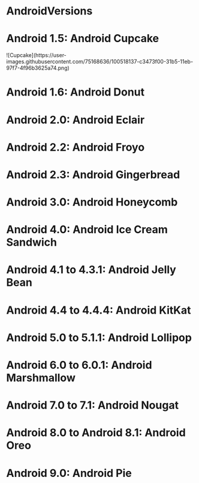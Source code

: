 # AndroidVersions
<html>
  <body>
    <h1>Android 1.5: Android Cupcake</h1>
    ![Cupcake](https://user-images.githubusercontent.com/75168636/100518137-c3473f00-31b5-11eb-97f7-4f96b3625a74.png)
    <h1>Android 1.6: Android Donut</h1>
    <h1>Android 2.0: Android Eclair</h1>
    <h1>Android 2.2: Android Froyo</h1>
    <h1>Android 2.3: Android Gingerbread</h1>
    <h1>Android 3.0: Android Honeycomb</h1>
    <h1>Android 4.0: Android Ice Cream Sandwich</h1>
    <h1>Android 4.1 to 4.3.1: Android Jelly Bean</h1>
    <h1>Android 4.4 to 4.4.4: Android KitKat</h1>
    <h1>Android 5.0 to 5.1.1: Android Lollipop</h1>
    <h1>Android 6.0 to 6.0.1: Android Marshmallow</h1>
    <h1>Android 7.0 to 7.1: Android Nougat</h1>
    <h1>Android 8.0 to Android 8.1: Android Oreo</h1>
    <h1>Android 9.0: Android Pie</h1>
  </body>
</html>
  
